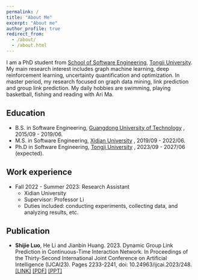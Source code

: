 ```yaml
---
permalink: /
title: "About Me"
excerpt: "About me"
author_profile: true
redirect_from: 
  - /about/
  - /about.html
---
```


I am a PhD student from [School of Software Engineering](https://sse.tongji.edu.cn/), [Tongji University](https://www.tongji.edu.cn/). My main research interest includes graph machine learning, deep reinforcement learning, uncertainty quantification and optimization. In master period, my research focused on graph data mining, link prediction and group link prediction. My daily hobbies are swimming, playing basketball, fishing and reading with Ari Ma.


Education
------
* B.S. in Software Engineering, [Guangdong University of Technology](https://www.gdut.edu.cn/) , 2015/09 - 2019/06.
* M.S. in Software Engineering, [Xidian University](https://www.xidian.edu.cn/) , 2019/09 - 2022/06.
* Ph.D in Software Engineering, [Tongji University](https://www.tongji.edu.cn/) , 2023/09 - 2027/06 (expected).


Work experience
------
* Fall 2022 - Summer 2023: Research Assistant
  * Xidian University
  * Supervisor: Professor Li
  * Duties included: conducting experiments, collecting data, and analyzing results, etc.
  


Publication
------
* <b>Shijie Luo</b>, He Li and Jianbin Huang. 2023. Dynamic Group Link Prediction in Continuous-Time Interaction Network. In Proceedings of the Thirty-Second International Joint Conference on Artificial Intelligence (IJCAI23). Pages 2233-2241, doi: 10.24963/ijcai.2023/248. [\[LINK\]](https://www.ijcai.org/proceedings/2023/248) [\[PDF\]](https://github.com/shijielaw/shijielaw.github.io/tree/master/files/paper1_CTGLP.pdf)
 [\[PPT\]](https://github.com/shijielaw/shijielaw.github.io/tree/master/files/paper1_CTGLP.pptx)


